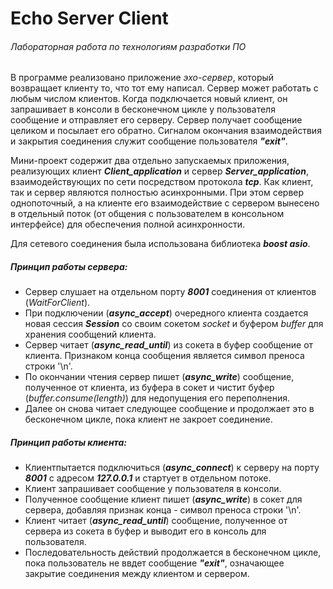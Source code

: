 # Echo Server Client
###### Лабораторная работа по технологиям разработки ПО

В программе реализовано приложение *эхо-сервер*, который возвращает клиенту то, что тот ему написал. Сервер может работать с любым числом клиентов. Когда подключается новый клиент, он запрашивает в консоли в бесконечном цикле у пользователя сообщение и отправляет его серверу. Сервер получает сообщение целиком и посылает его обратно. Сигналом окончания взаимодействия и закрытия соединения служит сообщение пользователя ***"exit"***.

Мини-проект содержит два отдельно запускаемых приложения, реализующих клиент ***Client_application*** и сервер ***Server_application***, взаимодействующих по сети посредством протокола ***tcp***. Как клиент, так и сервер являются полностью асинхронными. При этом сервер однопоточный, а на клиенте его взаимодействие с сервером вынесено в отдельный поток (от общения с пользователем в консольном интерфейсе) для обеспечения полной асинхронности.

Для сетевого соединения была использована библиотека ***boost asio***.

##### Принцип работы сервера:

* Сервер слушает на отдельном порту ***8001*** соединения от клиентов (*WaitForClient*).
* При подключении (***async_accept***) очередного клиента создается новая сессия ***Session*** со своим сокетом *socket* и буфером *buffer* для хранения сообщений клиента.
* Сервер читает (***async_read_until***) из сокета в буфер сообщение от клиента. Признаком конца сообщения является символ преноса строки '\n'.
* По окончании чтения сервер пишет (***async_write***) сообщение, полученное от клиента, из буфера в сокет и чистит буфер (*buffer.consume(length)*) для недопущения его переполнения.
* Далее он снова читает следующее сообщение и продолжает это в бесконечном цикле, пока клиент не закроет соединение.

##### Принцип работы клиента:

* Клиентпытается подключиться (***async_connect***) к серверу на порту ***8001*** с адресом ***127.0.0.1*** и стартует в отдельном потоке.
* Клиент запрашивает сообщение у пользователя в консоли.
* Полученное сообщение клиент пишет (***async_write***) в сокет для сервера, добавляя признак конца - символ преноса строки '\n'.
* Клиент читает (***async_read_until***) сообщение, полученное от сервера из сокета в буфер и выводит его в консоль для пользователя.
* Последовательность действий продолжается в бесконечном цикле, пока пользователь не ввдет сообщение ***"exit"***, означающее закрытие соединения между клиентом и сервером.